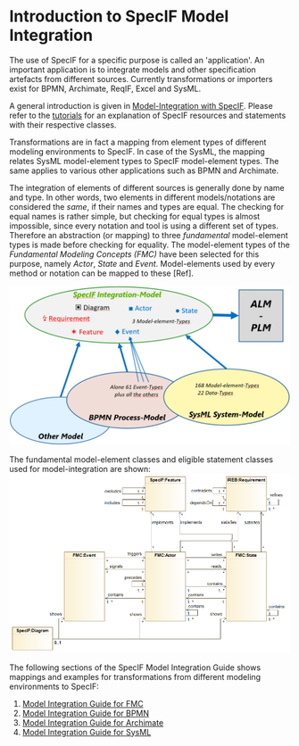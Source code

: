 # Introduction to SpecIF Model Integration

The use of SpecIF for a specific purpose is called an 'application'. An important application is to
integrate models and other specification artefacts from different sources. Currently transformations or importers exist for 
BPMN, Archimate, ReqIF, Excel and SysML.

A general introduction is given in [Model-Integration with SpecIF](https://specif.de/files/SpecIF/documents/2019-11-24%20Model-Integration%20with%20SpecIF).
Please refer to the [tutorials](https://github.com/GfSE/SpecIF/tree/master/tutorials) for an explanation of SpecIF resources and statements with their respective classes.

Transformations are in fact a mapping from element types of 
different modeling environments to SpecIF. In case of the SysML, the mapping relates SysML model-element types to 
SpecIF model-element types. The same applies to various other applications such as BPMN and Archimate.

The integration of elements of different sources is generally done by name and type. In other words, two elements in 
different models/notations are considered the _same_, if their names and types are equal. The checking for equal names
is rather simple, but checking for equal types is almost impossible, since every notation and tool is using a different
set of types. Therefore an abstraction (or mapping) to three _fundamental_ model-element types is made before checking
for equality. The model-element types of the _Fundamental Modeling Concepts (FMC)_ have been selected for this purpose,
namely _Actor_, _State_ and _Event_. Model-elements used by every method or notation can be mapped to these [Ref].

<img src="./images/Semantic_Integration.png" width="600px" />

The fundamental model-element classes and eligible statement classes used for model-integration are shown:
<img src="./images/ElementTypes-M0.png" width="600px" />

The following sections of the SpecIF Model Integration Guide shows mappings and examples for transformations from different modeling environments to SpecIF:
1. [Model Integration Guide for FMC](./06_SpecIF_Model_Integration_Guide_for_FMC.md)
1. [Model Integration Guide for BPMN](./06_SpecIF_Model_Integration_Guide_for_BPMN.md)
1. [Model Integration Guide for Archimate](./06_SpecIF_Model_Integration_Guide_for_Archimate.md)
1. [Model Integration Guide for SysML](./06_SpecIF_Model_Integration_Guide_for_SysML.md)



